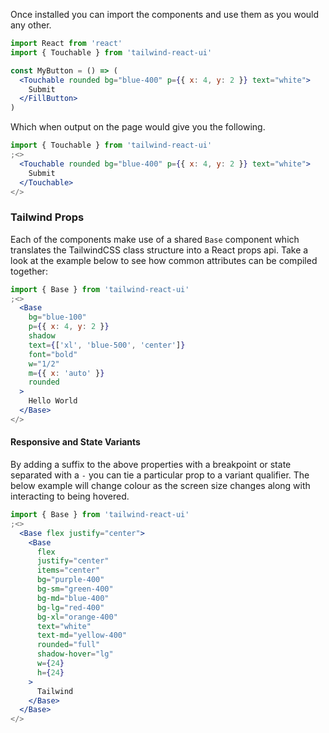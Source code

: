 Once installed you can import the components and use them as you would any other.

```jsx static
import React from 'react'
import { Touchable } from 'tailwind-react-ui'

const MyButton = () => (
  <Touchable rounded bg="blue-400" p={{ x: 4, y: 2 }} text="white">
    Submit
  </FillButton>
)
```

Which when output on the page would give you the following.

```jsx
import { Touchable } from 'tailwind-react-ui'
;<>
  <Touchable rounded bg="blue-400" p={{ x: 4, y: 2 }} text="white">
    Submit
  </Touchable>
</>
```

### Tailwind Props

Each of the components make use of a shared `Base` component which translates the TailwindCSS class structure into a React props api. Take a look at the example below to see how common attributes can be compiled together:

```jsx
import { Base } from 'tailwind-react-ui'
;<>
  <Base
    bg="blue-100"
    p={{ x: 4, y: 2 }}
    shadow
    text={['xl', 'blue-500', 'center']}
    font="bold"
    w="1/2"
    m={{ x: 'auto' }}
    rounded
  >
    Hello World
  </Base>
</>
```

#### Responsive and State Variants

By adding a suffix to the above properties with a breakpoint or state separated with a `-` you can tie a particular prop to a variant qualifier. The below example will change colour as the screen size changes along with interacting to being hovered.

```jsx
import { Base } from 'tailwind-react-ui'
;<>
  <Base flex justify="center">
    <Base
      flex
      justify="center"
      items="center"
      bg="purple-400"
      bg-sm="green-400"
      bg-md="blue-400"
      bg-lg="red-400"
      bg-xl="orange-400"
      text="white"
      text-md="yellow-400"
      rounded="full"
      shadow-hover="lg"
      w={24}
      h={24}
    >
      Tailwind
    </Base>
  </Base>
</>
```

